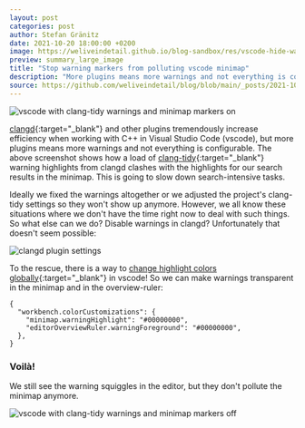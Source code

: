 ```yaml
---
layout: post
categories: post
author: Stefan Gränitz
date: 2021-10-20 18:00:00 +0200
image: https://weliveindetail.github.io/blog-sandbox/res/vscode-hide-warning-markers-on.png
preview: summary_large_image
title: "Stop warning markers from polluting vscode minimap"
description: "More plugins means more warnings and not everything is configurable. Here's a quick way to remove warning markers from the minimap and make space, e.g. for search results."
source: https://github.com/weliveindetail/blog/blob/main/_posts/2021-10-20-vscode-hide-warning-markers.md
---
```


![vscode with clang-tidy warnings and minimap markers on](https://weliveindetail.github.io/blog-sandbox/res/vscode-hide-warning-markers-on.png)

[clangd](https://marketplace.visualstudio.com/items?itemName=llvm-vs-code-extensions.vscode-clangd){:target="_blank"} and other plugins tremendously increase efficiency when working with C++ in Visual Studio Code (vscode), but more plugins means more warnings and not everything is configurable. The above screenshot shows how a load of [clang-tidy](https://clang.llvm.org/extra/clang-tidy/){:target="_blank"} warning highlights from clangd clashes with the highlights for our search results in the minimap. This is going to slow down search-intensive tasks.

Ideally we fixed the warnings altogether or we adjusted the project's clang-tidy settings so they won't show up anymore. However, we all know these situations where we don't have the time right now to deal with such things. So what else can we do? Disable warnings in clangd? Unfortunately that doesn't seem possible:

![clangd plugin settings](https://weliveindetail.github.io/blog-sandbox/res/vscode-hide-warning-markers-clangd-settings.png)

To the rescue, there is a way to [change highlight colors globally](https://code.visualstudio.com/api/references/theme-color){:target="_blank"} in vscode! So we can make warnings transparent in the minimap and in the overview-ruler:
```
{
  "workbench.colorCustomizations": {
    "minimap.warningHighlight": "#00000000",
    "editorOverviewRuler.warningForeground": "#00000000",
  },
}
```

### Voilà!

We still see the warning squiggles in the editor, but they don't pollute the minimap anymore.

![vscode with clang-tidy warnings and minimap markers off](https://weliveindetail.github.io/blog-sandbox/res/vscode-hide-warning-markers-off.png)
